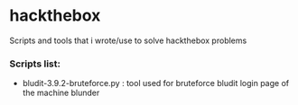 # hackthebox

Scripts and tools that i wrote/use to solve hackthebox problems

### Scripts list:

* bludit-3.9.2-bruteforce.py       : tool used for bruteforce bludit login page of the machine blunder

